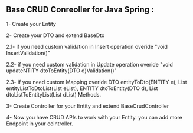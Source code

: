 <h2> Base CRUD Conreoller for Java Spring : </h2>
<p>1- Create your Entity</p>
<p>2- Create your DTO and extend BaseDto<EntityName , DtoName></p>
<p>  2.1- if you need custom validation in Insert operation overide "void InsertValidation()"</p>
  <p>2.2- if you need custom validation in Update operation overide "void updateNTITY dtoToEntity(DTO d)Validation()"</p>
	<p>2.3- if you need custom Mapping overide DTO entityToDto(ENTITY e), List<DTO> entityListToDtoList(List<ENTITY> eList),  ENTITY dtoToEntity(DTO d),  List<ENTITY> dtoListToEntityList(List<DTO> dList) Methods.</p>
<p>3- Create Controller for your Entity and extend BaseCrudController<EntityName , DtoName></p>
<p>4- Now you have CRUD APIs to work with your Entity. you can add more Endpoint in your cointroller.</p>
